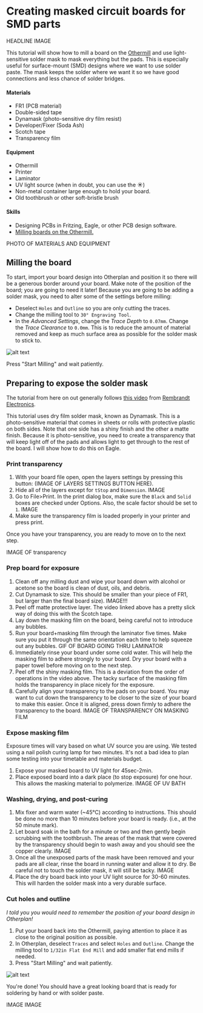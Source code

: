 # Creating masked circuit boards for SMD parts

HEADLINE IMAGE

This tutorial will show how to mill a board on the [Othermill](http://othermachine.co) and use light-sensitive solder mask to mask everything but the pads.  This is especially useful for surface-mount (SMD) designs where we want to use solder paste.  The mask keeps the solder where we want it so we have good connections and less chance of solder bridges.
#### Materials
- FR1 (PCB material)
- Double-sided tape
- Dynamask (photo-sensitive dry film resist)
- Developer/Fixer (Soda Ash)
- Scotch tape
- Transparency film

#### Equipment
- Othermill
- Printer
- Laminator
- UV light source (when in doubt, you can use the :sunny:)
- Non-metal container large enough to hold your board.
- Old toothbrush or other soft-bristle brush

#### Skills
- Designing PCBs in Fritzing, Eagle, or other PCB design software.
- [Milling boards on the Othermill.](https://github.com/SAIC-ATS/Tutorials/tree/master/ioLab/CircuitBoardOthermill)

PHOTO OF MATERIALS AND EQUIPMENT

## Milling the board
To start,  import your board design into Otherplan and position it so there will be a generous border around your board.  Make note of the position of the board; you are going to need it later!  Because you are going to be adding a solder mask, you need to alter some of the settings before milling:
- Deselect `Holes` and `Outline` so you are only cutting the traces.
- Change the milling tool to `30° Engraving Tool`.
- In the *Advanced Settings*, change the *Trace Depth* to `0.07mm`.  Change the *Trace Clearance* to `0.0mm`.
This is to reduce the amount of material removed and keep as much surface area as possible for the solder mask to stick to.

![alt text][1]

Press "Start Milling" and wait patiently.

## Preparing to expose the solder mask
The tutorial from here on out generally follows [this video](https://www.youtube.com/watch?v=B0Syj4awcc8) from [Rembrandt Electronics](http://www.rembrandtelectronics.com/).

This tutorial uses dry film solder mask, known as Dynamask.  This is a photo-sensitive material that comes in sheets or rolls with protective plastic on both sides.  Note that one side has a shiny finish and the other a matte finish.  Because it is photo-sensitive, you need to create a transparency that will keep light off of the pads and allows light to get through to the rest of the board.  I will show how to do this on Eagle.

### Print transparency
1. With your board file open, open the layers settings by pressing this button:
(IMAGE OF LAYERS SETTINGS BUTTON HERE).
2. Hide all of the layers except for `tStop` and `Dimension`.
IMAGE
3. Go to File>Print. In the print dialog box, make sure the `Black` and `Solid` boxes are checked under Options.  Also, the scale factor should be set to `1`.
IMAGE
4. Make sure the transparency film is loaded properly in your printer and press print.

Once you have your transparency, you are ready to move on to the next step.

IMAGE OF transparency
### Prep board for exposure
1. Clean off any milling dust and wipe your board down with alcohol or acetone so the board is clean of dust, oils, and debris.
2. Cut Dynamask to size.  This should be smaller than your piece of FR1, but larger than the final board size).
IMAGE!!!
3. Peel off matte protective layer.  The video linked above has a pretty slick way of doing this with the Scotch tape.
4. Lay down the masking film on the board, being careful not to introduce any bubbles.
5. Run your board+masking film through the laminator five times.  Make sure you put it through the same orientation each time to help squeeze out any bubbles.
GIF OF BOARD GOING THRU LAMINATOR
6. Immediately rinse your board under some cold water. This will help the masking film to adhere strongly to your board. Dry your board with a paper towel before moving on to the next step.
7. Peel off the shiny masking film.  This is a deviation from the order of operations in the video above.  The tacky surface of the masking film holds the transparency in place nicely for the exposure.  
8. Carefully align your transparency to the pads on your board.  You may want to cut down the transparency to be closer to the size of your board to make this easier.  Once it is aligned, press down firmly to adhere the transparency to the board.
IMAGE OF TRANSPARENCY ON MASKING FILM

### Expose masking film
Exposure times will vary based on what UV source you are using.  We tested using a nail polish curing lamp for two minutes.  It's not a bad idea to plan some testing into your timetable and materials budget.

1. Expose your masked board to UV light for 45sec-2min.  
2. Place exposed board into a dark place (to stop exposure) for one hour.  This allows the masking material to polymerize.
IMAGE OF UV BATH

### Washing, drying, and post-curing
1. Mix fixer and warm water (~45°C) according to instructions.  This should be done no more than 10 minutes before your board is ready. (i.e., at the 50 minute mark).
2. Let board soak in the bath for a minute or two and then gently begin scrubbing with the toothbrush.  The areas of the mask that were covered by the transparency should begin to wash away and you should see the copper clearly.
IMAGE
3. Once all the unexposed parts of the mask have been removed and your pads are all clear, rinse the board in running water and allow it to dry.  Be careful not to touch the solder mask, it will still be tacky.
IMAGE
4. Place the dry board back into your UV light source for 30-60 minutes. This will harden the solder mask into a very durable surface.

### Cut holes and outline
*I told you you would need to remember the position of your board design in Otherplan!*
1. Put your board back into the Othermill, paying attention to place it as close to the original position as possible.
2. In Otherplan, deselect  `Traces` and select `Holes` and `Outline`.  Change the milling tool to `1/32in Flat End Mill` and add smaller flat end mills if needed.
3. Press "Start Milling" and wait patiently.

![alt text][2]

You're done! You should have a great looking board that is ready for soldering by hand or with solder paste.

IMAGE IMAGE

[1]:https://github.com/SAIC-ATS/Tutorials/blob/master/ioLab/SolderMask/assets/OthermillSettings.png?raw=true "Othermill settings."
[2]:https://github.com/SAIC-ATS/Tutorials/blob/master/ioLab/SolderMask/assets/HolesCutout.png?raw=true "Holes and Cutout."
